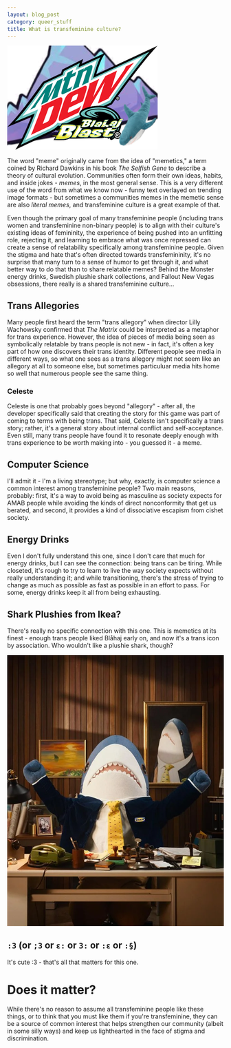 ```yaml
---
layout: blog_post
category: queer_stuff
title: What is transfeminine culture?
---
```


![An edited Mountain Dew Baja Blast logo with the Celeste game's mountain icon as the background and a Blåhaj image, saying "Mountain Dew Blåhaj Blast"](/assets/images/memes/blog/mtn-dew-blahaj-blast.png)

The word "meme" originally came from the idea of "memetics," a term coined by Richard Dawkins in his book *The Selfish Gene* to describe a theory of cultural evolution. Communities often form their own ideas, habits, and inside jokes - *memes*, in the most general sense. This is a very different use of the word from what we know now - funny text overlayed on trending image formats - but sometimes a communities memes in the memetic sense are also *literal memes*, and transfeminine culture is a great example of that.

Even though the primary goal of many transfeminine people (including trans women and transfeminine non-binary people) is to align with their culture's existing ideas of femininity, the experience of being pushed into an unfitting role, rejecting it, and learning to embrace what was once repressed can create a sense of relatability specifically among transfeminine people. Given the stigma and hate that's often directed towards transfemininity, it's no surprise that many turn to a sense of humor to get through it, and what better way to do that than to share relatable memes? Behind the Monster energy drinks, Swedish plushie shark collections, and Fallout New Vegas obsessions, there really is a shared transfeminine culture...

## Trans Allegories

Many people first heard the term "trans allegory" when director Lilly Wachowsky confirmed that *The Matrix* could be interpreted as a metaphor for trans experience. However, the idea of pieces of media being seen as symbolically relatable by trans people is not new - in fact, it's often a key part of how one discovers their trans identity. Different people see media in different ways, so what one sees as a trans allegory might not seem like an allegory at all to someone else, but sometimes particuluar media hits home so well that numerous people see the same thing.

### Celeste

Celeste is one that probably goes beyond "allegory" - after all, the developer specifically said that creating the story for this game was part of coming to terms with being trans. That said, Celeste isn't specifically a trans story; rather, it's a general story about internal conflict and self-acceptance. Even still, many trans people have found it to resonate deeply enough with trans experience to be worth making into - you guessed it - a meme.

## Computer Science

I'll admit it - I'm a living stereotype; but why, exactly, is computer science a common interest among transfeminine people? Two main reasons, probably: first, it's a way to avoid being as masculine as society expects for AMAB people while avoiding the kinds of direct nonconformity that get us berated, and second, it provides a kind of dissociative escapism from cishet society.

## Energy Drinks

Even I don't fully understand this one, since I don't care that much for energy drinks, but I can see the connection: being trans can be tiring. While closeted, it's rough to try to learn to live the way society expects without really understanding it; and while transitioning, there's the stress of trying to change as much as possible as fast as possible in an effort to pass. For some, energy drinks keep it all from being exhausting.

## Shark Plushies from Ikea?

There's really no specific connection with this one. This is memetics at its finest - enough trans people liked Blåhaj early on, and now it's a trans icon by association. Who wouldn't like a plushie shark, though?

![The mascot of Ikea Japan, a human-sized Blåhaj in a business suit, sitting in its office](/assets/images/memes/blog/ikea-japan-mascot.webp)

## `:3` (or `;3` or `ε:` or `3:` or `:ε` or `:§`)

It's cute :3 - that's all that matters for this one.

# Does it matter?

While there's no reason to assume all transfeminine people like these things, or to think that you must like them if you're transfeminine, they can be a source of common interest that helps strengthen our community (albeit in some silly ways) and keep us lighthearted in the face of stigma and discrimination.